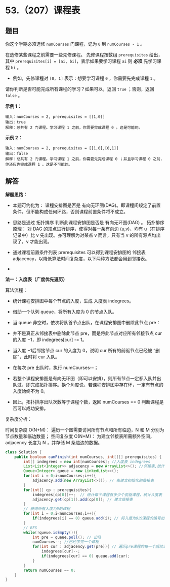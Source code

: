 # 53.（207）课程表

## 题目

你这个学期必须选修 `numCourses` 门课程，记为 `0` 到 `numCourses - 1` 。

在选修某些课程之前需要一些先修课程。 先修课程按数组 `prerequisites` 给出，其中 `prerequisites[i] = [ai, bi]`，表示如果要学习课程 `ai` 则 **必须** 先学习课程 `bi` 。

- 例如，先修课程对 `[0, 1]` 表示：想要学习课程 `0` ，你需要先完成课程 `1` 。

请你判断是否可能完成所有课程的学习？如果可以，返回 `true` ；否则，返回 `false` 。

 

**示例 1：**

```
输入：numCourses = 2, prerequisites = [[1,0]]
输出：true
解释：总共有 2 门课程。学习课程 1 之前，你需要完成课程 0 。这是可能的。
```

**示例 2：**

```
输入：numCourses = 2, prerequisites = [[1,0],[0,1]]
输出：false
解释：总共有 2 门课程。学习课程 1 之前，你需要先完成课程 0 ；并且学习课程 0 之前，你还应先完成课程 1 。这是不可能的。
```

## 解答

**解题思路：**

- 本题可约化为： 课程安排图是否是 有向无环图(DAG)。即课程间规定了前置条件，但不能构成任何环路，否则课程前置条件将不成立。

- 思路是通过 拓扑排序 判断此课程安排图是否是 有向无环图(DAG) 。 拓扑排序原理： 对 DAG 的顶点进行排序，使得对每一条有向边 (u,v)，均有 u（在排序记录中）比 v 先出现。亦可理解为对某点 v 而言，只有当 v 的所有源点均出现了，v 才能出现。
- 通过课程前置条件列表 prerequisites 可以得到课程安排图的 邻接表 adjacency，以降低算法时间复杂度，以下两种方法都会用到邻接表。
- 

**法一：入度表（广度优先遍历）**

算法流程：

- 统计课程安排图中每个节点的入度，生成 入度表 indegrees。

- 借助一个队列 queue，将所有入度为 0 的节点入队。
- 当 queue 非空时，依次将队首节点出队，在课程安排图中删除此节点 pre：
- 并不是真正从邻接表中删除此节点 pre，而是将此节点对应所有邻接节点 cur 的入度 −1，即 indegrees[cur] -= 1。
- 当入度 −1后邻接节点 cur 的入度为 0，说明 cur 所有的前驱节点已经被 “删除”，此时将 cur 入队。
- 在每次 pre 出队时，执行 numCourses--；
- 若整个课程安排图是有向无环图（即可以安排），则所有节点一定都入队并出队过，即完成拓扑排序。换个角度说，若课程安排图中存在环，一定有节点的入度始终不为 0。
- 因此，拓扑排序出队次数等于课程个数，返回 numCourses == 0 判断课程是否可以成功安排。

复杂度分析：

时间复杂度 O(N+M)： 遍历一个图需要访问所有节点和所有临边，N 和 M 分别为节点数量和临边数量；
空间复杂度 O(N+M)： 为建立邻接表所需额外空间，adjacency 长度为 N ，并存储 M 条临边的数据。

```java
class Solution {
    public boolean canFinish(int numCourses, int[][] prerequisites) {
        int[] indegrees = new int[numCourses]; //入度表 indegrees
        List<List<Integer>> adjacency = new ArrayList<>(); //邻接表,统计每个课程的后续课程
        Queue<Integer> queue = new LinkedList<>(); 
        for(int i = 0;i<numCourses;i++){
            adjacency.add(new ArrayList<>()); // 先建立初始化的临接表
        } 
        for(int[] cp : prerequisites){
            indegrees[cp[0]]++;  // 统计每个课程有多少个前驱课程，统计入度表
            adjacency.get(cp[1]).add(cp[0]); // 建立临接表
        }
        // 获得所有入度为0的课程
        for(int i = 0;i<numCourses;i++){
            if(indegrees[i] == 0) queue.add(i); // 将入度为0的课程的编号加入队列
        }
        // BFS
        while(!queue.isEmpty()){
            int pre = queue.poll(); // 出队
            numCourses--; //已经学完一个课程
            for(int cur : adjacency.get(pre)){ // 遍历pre课程的每一个后续课程
                indegrees[cur]--;
                if(indegrees[cur] == 0) queue.add(cur);
            }
        }
        return numCourses == 0;
    }
}
```

